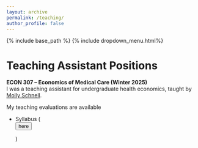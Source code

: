 ```yaml
---
layout: archive
permalink: /teaching/
author_profile: false
---
```


{% include base_path %}
{% include dropdown_menu.html%}

# Teaching Assistant Positions

**ECON 307 &ndash; Economics of Medical Care (Winter 2025)** <br>
I was a teaching assistant for undergraduate health economics, taught by [Molly Schnell](https://mollyschnell.com/).

My teaching evaluations are available <ul><li>Syllabus (<div class="dropdown">
  <a href="/files/teaching/evaluations.pdf"><button class="dropbtn">here</button></a>
  </div>) </li>